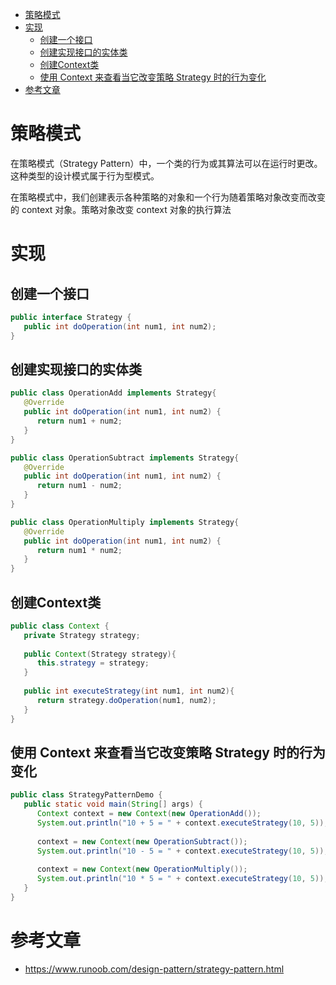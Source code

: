 
* [策略模式](#策略模式)
* [实现](#实现)
    * [创建一个接口](#创建一个接口)
    * [创建实现接口的实体类](#创建实现接口的实体类)
    * [创建Context类](#创建context类)
    * [使用 Context 来查看当它改变策略 Strategy 时的行为变化](#使用-context-来查看当它改变策略-strategy-时的行为变化)
* [参考文章](#参考文章)

# 策略模式
在策略模式（Strategy Pattern）中，一个类的行为或其算法可以在运行时更改。这种类型的设计模式属于行为型模式。

在策略模式中，我们创建表示各种策略的对象和一个行为随着策略对象改变而改变的 context 对象。策略对象改变 context 对象的执行算法

# 实现

## 创建一个接口
```java
public interface Strategy {
   public int doOperation(int num1, int num2);
}
```
## 创建实现接口的实体类
```java
public class OperationAdd implements Strategy{
   @Override
   public int doOperation(int num1, int num2) {
      return num1 + num2;
   }
}
```
```java
public class OperationSubtract implements Strategy{
   @Override
   public int doOperation(int num1, int num2) {
      return num1 - num2;
   }
}
```
```java
public class OperationMultiply implements Strategy{
   @Override
   public int doOperation(int num1, int num2) {
      return num1 * num2;
   }
}
```
## 创建Context类
```java
public class Context {
   private Strategy strategy;
 
   public Context(Strategy strategy){
      this.strategy = strategy;
   }
 
   public int executeStrategy(int num1, int num2){
      return strategy.doOperation(num1, num2);
   }
}
```
## 使用 Context 来查看当它改变策略 Strategy 时的行为变化
```java
public class StrategyPatternDemo {
   public static void main(String[] args) {
      Context context = new Context(new OperationAdd());    
      System.out.println("10 + 5 = " + context.executeStrategy(10, 5));
 
      context = new Context(new OperationSubtract());      
      System.out.println("10 - 5 = " + context.executeStrategy(10, 5));
 
      context = new Context(new OperationMultiply());    
      System.out.println("10 * 5 = " + context.executeStrategy(10, 5));
   }
}
```
# 参考文章
- https://www.runoob.com/design-pattern/strategy-pattern.html